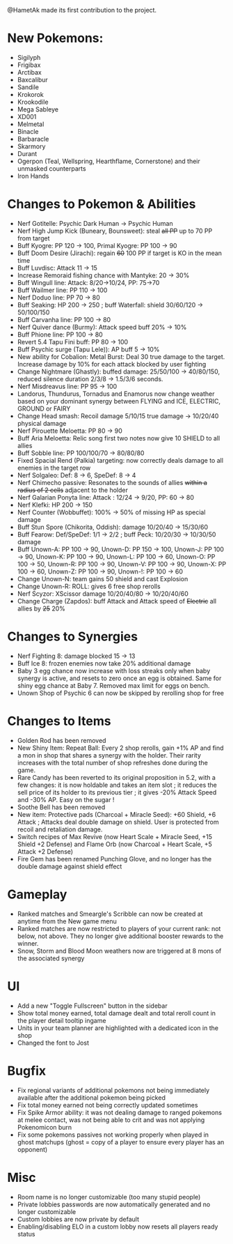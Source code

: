 @HametAk made its first contribution to the project.

# New Pokemons:

- Sigilyph
- Frigibax
- Arctibax
- Baxcalibur
- Sandile
- Krokorok
- Krookodile
- Mega Sableye
- XD001
- Melmetal
- Binacle
- Barbaracle
- Skarmory
- Durant
- Ogerpon (Teal, Wellspring, Hearthflame, Cornerstone) and their unmasked counterparts
- Iron Hands

# Changes to Pokemon & Abilities

- Nerf Gotitelle: Psychic Dark Human -> Psychic Human
- Nerf High Jump Kick (Buneary, Bounsweet): steal ~~all PP~~ up to 70 PP from target
- Buff Kyogre: PP 120 → 100, Primal Kyogre: PP 100 → 90
- Buff Doom Desire (Jirachi): regain ~~60~~ 100 PP if target is KO in the mean time
- Buff Luvdisc: Attack 11 → 15
- Increase Remoraid fishing chance with Mantyke: 20 → 30%
- Buff Wingull line: Attack: 8/20→10/24, PP: 75→70
- Buff Wailmer line: PP 110 → 100
- Nerf Doduo line: PP 70 → 80
- Buff Seaking: HP 200 → 250 ; buff Waterfall: shield 30/60/120 → 50/100/150
- Buff Carvanha line: PP 100 → 80
- Nerf Quiver dance (Burmy): Attack speed buff 20% → 10%
- Buff Phione line: PP 100 → 80
- Revert 5.4 Tapu Fini buff: PP 80 → 100
- Buff Psychic surge (Tapu Lele)): AP buff 5 → 10%
- New ability for Cobalion: Metal Burst: Deal 30 true damage to the target. Increase damage by 10% for each attack blocked by user fighting
- Change Nightmare (Ghastly): buffed damage: 25/50/100 → 40/80/150, reduced silence duration 2/3/8 → 1.5/3/6 seconds.
- Nerf Misdreavus line: PP 95 → 100
- Landorus, Thundurus, Tornadus and Enamorus now change weather based on your dominant synergy between FLYING and ICE, ELECTRIC, GROUND or FAIRY
- Change Head smash: Recoil damage 5/10/15 true damage → 10/20/40 physical damage
- Nerf Pirouette Meloetta: PP 80 → 90
- Buff Aria Meloetta: Relic song first two notes now give 10 SHIELD to all allies
- Buff Sobble line: PP 100/100/70 → 80/80/80
- Fixed Spacial Rend (Palkia) targeting: now correctly deals damage to all enemies in the target row
- Nerf Solgaleo: Def: 8 → 6, SpeDef: 8 → 4
- Nerf Chimecho passive: Resonates to the sounds of allies ~~within a radius of 2 cells~~ adjacent to the holder
- Nerf Galarian Ponyta line: Attack : 12/24 → 9/20, PP: 60 → 80
- Nerf Klefki: HP 200 → 150
- Nerf Counter (Wobbuffet): 100% → 50% of missing HP as special damage
- Buff Stun Spore (Chikorita, Oddish): damage 10/20/40 → 15/30/60
- Buff Fearow: Def/SpeDef: 1/1 → 2/2 ; buff Peck: 10/20/30 → 10/30/50 damage
- Buff Unown-A: PP 100 → 90, Unown-D: PP 150 → 100, Unown-J: PP 100 → 90, Unown-K: PP 100 → 90, Unown-L: PP 100 → 60, Unown-O: PP 100 → 50, Unown-R: PP 100 → 90, Unown-V: PP 100 → 90, Unown-X: PP 100 → 60, Unown-Z: PP 100 → 90, Unown-!: PP 100 → 60
- Change Unown-N: team gains 50 shield and cast Explosion
- Change Unown-R: ROLL: gives 6 free shop rerolls
- Nerf Scyzor: XScissor damage 10/20/40/80 → 10/20/40/60
- Change Charge (Zapdos): buff Attack and Attack speed of ~~Electric~~ all allies by ~~25~~ 20%

# Changes to Synergies

- Nerf Fighting 8: damage blocked 15 → 13
- Buff Ice 8: frozen enemies now take 20% additional damage
- Baby 3 egg chance now increase with loss streaks only when baby synergy is active, and resets to zero once an egg is obtained. Same for shiny egg chance at Baby 7. Removed max limit for eggs on bench.
- Unown Shop of Psychic 6 can now be skipped by rerolling shop for free

# Changes to Items

- Golden Rod has been removed
- New Shiny Item: Repeat Ball: Every 2 shop rerolls, gain +1% AP and find a mon in shop that shares a synergy with the holder. Their rarity increases with the total number of shop refreshes done during the game.
- Rare Candy has been reverted to its original proposition in 5.2, with a few changes: it is now holdable and takes an item slot ; it reduces the sell price of its holder to its previous tier ; it gives -20% Attack Speed and -30% AP. Easy on the sugar !
- Soothe Bell has been removed
- New item: Protective pads (Charcoal + Miracle Seed): +60 Shield, +6 Attack ; Attacks deal double damage on shield. User is protected from recoil and retaliation damage.
- Switch recipes of Max Revive (now Heart Scale + Miracle Seed, +15 Shield +2 Defense) and Flame Orb (now Charcoal + Heart Scale, +5 Attack +2 Defense)
- Fire Gem has been renamed Punching Glove, and no longer has the double damage against shield effect

# Gameplay

- Ranked matches and Smeargle's Scribble can now be created at anytime from the New game menu
- Ranked matches are now restricted to players of your current rank: not below, not above. They no longer give additional booster rewards to the winner.
- Snow, Storm and Blood Moon weathers now are triggered at 8 mons of the associated synergy

# UI

- Add a new "Toggle Fullscreen" button in the sidebar
- Show total money earned, total damage dealt and total reroll count in the player detail tooltip ingame
- Units in your team planner are highlighted with a dedicated icon in the shop
- Changed the font to Jost

# Bugfix

- Fix regional variants of additional pokemons not being immediately available after the additional pokemon being picked
- Fix total money earned not being correctly updated sometimes
- Fix Spike Armor ability: it was not dealing damage to ranged pokemons at melee contact, was not being able to crit and was not applying Pokenomicon burn
- Fix some pokemons passives not working properly when played in ghost matchups (ghost = copy of a player to ensure every player has an opponent)

# Misc

- Room name is no longer customizable (too many stupid people)
- Private lobbies passwords are now automatically generated and no longer customizable
- Custom lobbies are now private by default
- Enabling/disabling ELO in a custom lobby now resets all players ready status
